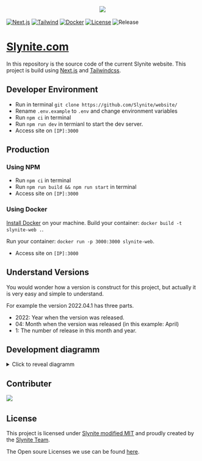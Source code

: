 <p align="center">
    <img src="./slynite-logo.png">
</p>

[![Next.js](https://img.shields.io/badge/Next.js-131313?style=for-the-badge&logo=next.js&logoColor=white)](https://nextjs.org)
[![Tailwind](https://img.shields.io/badge/Tailwindcss-131313?style=for-the-badge&logo=Tailwindcss&logoColor=white)](https://tailwindcss.com)
[![Docker](https://img.shields.io/badge/Docker-131313?style=for-the-badge&logo=Docker&logoColor=white)](https://docker.com)
[![License](https://img.shields.io/badge/Slynite%20modified%20MIT%20License-131313?style=for-the-badge&logo=Open%20Source%20Initiative&logoColor=white)](./LICENSE)
![Release](https://img.shields.io/github/v/release/Slynite/website?style=for-the-badge&color=131313&logo=license&logoColor=white)

# [Slynite.com](https://slynite.com)
In this repository is the source code of the current Slynite website. This project is build using [Next.js](https://nextjs.org/) and [Tailwindcss](https://tailwindcss.com).

## Developer Environment
- Run in terminal `git clone https://github.com/Slynite/website/`
- Rename `.env.example` to `.env` and change environment variables
- Run `npm ci` in terminal
- Run `npm run dev` in termianl to start the dev server.
- Access site on `[IP]:3000`

## Production

### Using NPM
- Run `npm ci` in terminal
- Run `npm run build && npm run start` in terminal
- Access site on `[IP]:3000`

### Using Docker
[Install Docker]() on your machine.
Build your container: `docker build -t slynite-web .`.

Run your container: `docker run -p 3000:3000 slynite-web`.

- Access site on `[IP]:3000`


## Understand Versions
You would wonder how a version is construct for this project, but actually it is very easy and simple to understand.

For example the version 2022.04.1 has three parts.
- 2022: Year when the version was released.
- 04: Month when the version was released (in this example: April)
- 1: The number of release in this month and year.

## Development diagramm

<details><summary>Click to reveal diagramm</summary>
  <img src = "./development-circle.drawio.png"/>

  If there is a new version of this project, please change the version in `package.json` to the new one (Milestone) before merge.
</details>


## Contributer
<a href = "https://github.com/slynite/website/graphs/contributors">
  <img src = "https://contrib.rocks/image?repo=slynite/website"/>
</a>

## License
This project is licensed under [Slynite modified MIT](./LICENSE) and proudly created by the [Slynite Team](https://slynite.com/team).

The Open soure Licenses we use can be found [here](https://slynite.com/legal/licenses).
